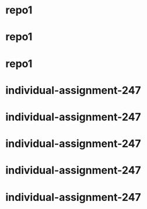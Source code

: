 # repo1
# repo1
# repo1
# individual-assignment-247
# individual-assignment-247
# individual-assignment-247
# individual-assignment-247
# individual-assignment-247
